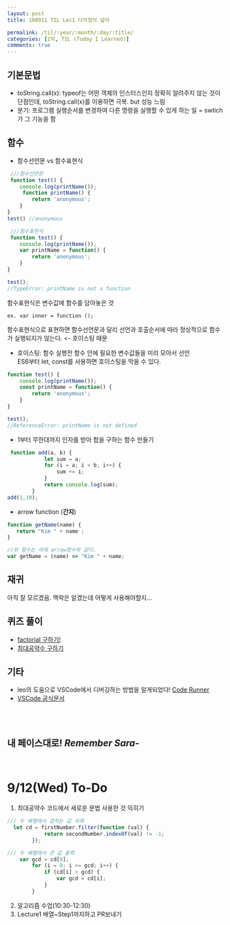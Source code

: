 ```yaml
---
layout: post
title: 180911 TIL Lec1 다각형의 넓이

permalink: /til/:year/:month/:day/:title/
categories: [1막, TIL (Today I Learned)]
comments: true
---
```



## 기본문법
- toString.call(x): typeof는 어떤 객체의 인스터스인지 정확히 알려주지 않는 것이 단점인데, toString.call(x)를 이용하면 극복. but 성능 느림
- 분기: 프로그램 실행순서를 변경하여 다른 명령을 실행할 수 있게 하는 일 = swtich가 그 기능을 함

## 함수
- 함수선언문 vs 함수표현식
```javascript
 ///함수선언문
 function test() { 
    console.log(printName()); 
     function printName() {
        return 'anonymous';
    }
}
test() //anonymous 
```



```javascript
 ///함수표현식
 function test() { 
    console.log(printName()); 
    var printName = function() {
        return 'anonymous';
    }
}

test();
//TypeError: printName is not a function
```

함수표현식은 변수값에 함수를 담아놓은 것
 ```text
 ex. var inner = function ();
 ```
함수표현식으로 표현하면 함수선언문과 달리 선언과 호출순서에 따라 정상적으로 함수가 실행되지가 않는다. <- 호이스팅 때문

- 호이스팅: 함수 실행전 함수 안에 필요한 변수값들을 미리 모아서 선언<br>ES6부터 let, const를 사용하면 호이스팅을 막을 수 있다. 

```javascript
function test() { 
    console.log(printName()); 
    const printName = function() {
        return 'anonymous';
    }
}

test();
//ReferenceError: printName is not defined
```

- 1부터 무한대까지 인자를 받아 합을 구하는 함수 만들기


```javascript
 function add(a, b) {
            let sum = a;
            for (i = a; i < b; i++) {
                sum += i;
            }
            return console.log(sum);
        }
add(1,10);
```

- arrow function (**간지**)


```javascript
function getName(name) {
   return "Kim " + name ;
}

//위 함수는 아래 arrow함수와 같다.
var getName = (name) => "Kim " + name;
```

## 재귀
아직 잘 모르겠음.
맥락은 알겠는데 어떻게 사용해야할지... 

## 퀴즈 풀이

- [factorial 구하기!](https://github.com/developersoom/cs-level2/blob/master/W1_L1_factorial.html)
- [최대공약수 구하기](https://github.com/developersoom/cs-level2/blob/master/W1_L1_GCD.html)


## 기타
- leo의 도움으로 VSCode에서 디버깅하는 방법을 알게되었다! [Code Runner](https://marketplace.visualstudio.com/items?itemName=formulahendry.code-runner)
- [VSCode 공식문서](https://code.visualstudio.com/docs)

<br>
<br>

## **내 페이스대로!** _Remember Sara-_
<br>

# 9/12(Wed) To-Do
1. 최대공약수 코드에서 새로운 문법 사용한 것 익히기
```javascript
/// 두 배열에서 겹치는 값 삭제
  let cd = firstNumber.filter(function (val) {
            return secondNumber.indexOf(val) != -1;
        });

```
```javascript
/// 두 배열에서 큰 값 출력 
    var gcd = cd[0];
        for (i = 0; i <= gcd; i++) {
            if (cd[i] > gcd) {
                var gcd = cd[i];
            }
        }

```

2. 알고리즘 수업(10:30-12:30)
3. Lecture1 배열~Step1까지하고 PR보내기 
